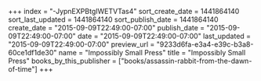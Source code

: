 +++
index = "-JypnEXPBtgIWETVTas4"
sort_create_date = 1441864140
sort_last_updated = 1441864140
sort_publish_date = 1441864140
create_date = "2015-09-09T22:49:00-07:00"
publish_date = "2015-09-09T22:49:00-07:00"
date = "2015-09-09T22:49:00-07:00"
last_updated = "2015-09-09T22:49:00-07:00"
preview_url = "9233d6fa-e3a4-e39c-b3a8-60ce1df1de30"
name = "Impossibly Small Press"
title = "Impossibly Small Press"
books_by_this_publisher = ["books/assassin-rabbit-from-the-dawn-of-time"]
+++
